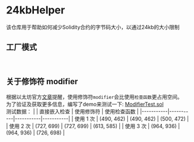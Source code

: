 # 24kbHelper
该仓库用于帮助如何减少Solidity合约的字节码大小，以通过24kb的大小限制

## 工厂模式

<br>

## 关于修饰符 modifier
根据以太坊官方[文章](https://ethereum.org/en/developers/tutorials/downsizing-contracts-to-fight-the-contract-size-limit/#remove-modifiers)提醒，使用修饰符`modifier`会比使用`检查函数`更占用空间。
<br>
为了验证及获取更多信息，编写了demo来测试一下: [ModifierTest.sol](https://github.com/narnona/24kbHelper/blob/main/ModifierTest.sol)
<br>
测试数据：
|       | 直接嵌入检查       | 使用修饰符       | 使用检查函数       |
|-----------|-----------|-----------|-----------|
| 使用 1 次  | (490, 462) | (490, 462)  | (500, 472) |
| 使用 2 次  | (727, 699)  | (727, 699)  | (613, 585)  |
| 使用 3 次  | (964, 936)  | (964, 936) | (726, 698) |
